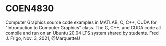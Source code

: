 # COEN4830
Computer Graphics source code examples in MATLAB, C, C++, CUDA for "Introduction to Computer Graphics" class.
The C, C++, and CUDA code all compile and run on an Ubuntu 20.04 LTS system shared by students.
Fred J. Frigo, Nov. 3, 2021, @MarquetteU
